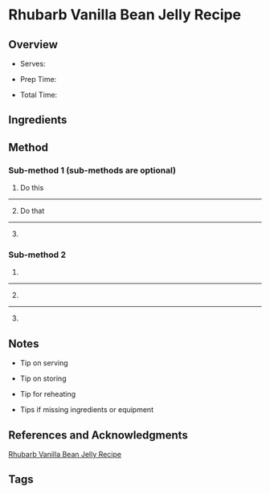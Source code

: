 # Rhubarb Vanilla Bean Jelly Recipe

## Overview

- Serves:

- Prep Time:

- Total Time:

## Ingredients



## Method

### Sub-method 1 (sub-methods are optional)

1. Do this
---
2. Do that
---
3.

### Sub-method 2

1.
---
2.
---
3.

## Notes

- Tip on serving

- Tip on storing

- Tip for reheating

- Tips if missing ingredients or equipment

## References and Acknowledgments

[Rhubarb Vanilla Bean Jelly Recipe](https://theviewfromgreatisland.com/rhubarb-vanilla-bean-jelly-recipe/)

## Tags



